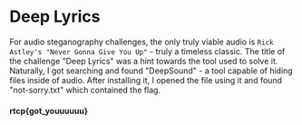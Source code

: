 # Deep Lyrics

For audio steganography challenges, the only truly viable audio is `Rick Astley's "Never Gonna Give You Up"` - truly a timeless classic. The title of the challenge "Deep Lyrics" was a hint towards the tool used to solve it. Naturally, I got searching and found "DeepSound" - a tool capable of hiding files inside of audio. After installing it, I opened the file using it and found "not-sorry.txt" which contained the flag.
#### rtcp{got_youuuuuu}
